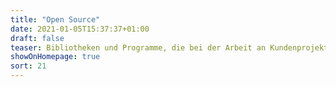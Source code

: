 ```yaml
---
title: "Open Source"
date: 2021-01-05T15:37:37+01:00
draft: false
teaser: Bibliotheken und Programme, die bei der Arbeit an Kundenprojekten entstehen, stelle ich oft als Open Source auf <a href="https://github.com/jakoubek/">Github ↗</a> zur Verfügung.
showOnHomepage: true
sort: 21
---
```



